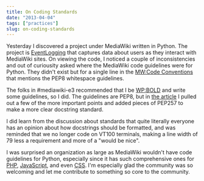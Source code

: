 ```yaml
---
title: On Coding Standards
date: "2013-04-04"
tags: ["practices"]
slug: on-coding-standards
---
```


Yesterday I discovered a project under MediaWiki written in Python. The project
is [EventLogging][1] that captures data about users as they interact with
MediaWiki sites. On viewing the code, I noticed a couple of inconsistencies and
out of curiousity asked where the MediaWiki code guidelines were for Python.
They didn't exist but for a single line in the [MW:Code Conventions][2] that
mentions the PEP8 whitespace guidelines.

The folks in #mediawiki-e3 recommended that I be [WP:BOLD][3] and write some
guidelines, so I did. The guidelines are PEP8, but in [the article][4] I pulled out
a few of the more important points and added pieces of PEP257 to make a more
clear docstring standard.

I did learn from the discussion about standards that quite literally everyone
has an opinion about how docstrings should be formatted, and was reminded that
we no longer code on VT100 terminals, making a line width of 79 less a
requirement and more of a "would be nice".

I was surprised an organization as large as MediaWiki wouldn't have code
guidelines for Python, especially since it has such comprehensive ones for
[PHP][5], [JavaScript][6], and even [CSS][7]. I'm especially glad the community
was so welcoming and let me contribute to something so core to the community.


[1]: https://www.mediawiki.org/wiki/EventLogging
[2]: https://www.mediawiki.org/wiki/Manual:Coding_conventions
[3]: http://en.wikipedia.org/wiki/Wikipedia:Be_bold
[4]: https://www.mediawiki.org/wiki/Manual:Coding_conventions/Python
[5]: https://www.mediawiki.org/wiki/Manual:Coding_conventions/PHP
[6]: https://www.mediawiki.org/wiki/Manual:Coding_conventions/JavaScript
[7]: https://www.mediawiki.org/wiki/Manual:Coding_conventions/CSS
